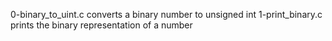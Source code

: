 0-binary_to_uint.c converts a binary number to unsigned int
1-print_binary.c prints the binary representation of a number
